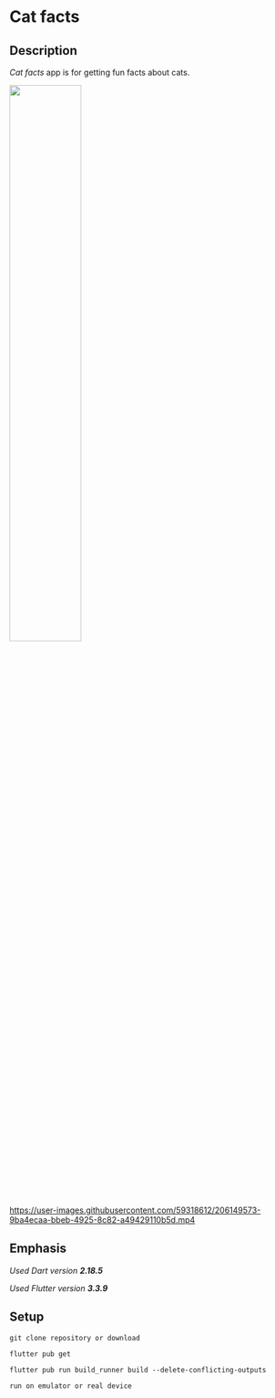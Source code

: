 # Cat facts

## Description

_Cat facts_ app is for getting fun facts about cats.

[<img src="screen_for_readme/
screen.jpg" width="50%">](https://github.com/ComputerScienceHayk/cat_facts/blob/main/screen_for_readme/screen_video.mp4 "Cat facts")

https://user-images.githubusercontent.com/59318612/206149573-9ba4ecaa-bbeb-4925-8c82-a49429110b5d.mp4


## Emphasis
_Used Dart version **2.18.5**_

_Used Flutter version **3.3.9**_

## Setup
``` git clone repository or download ```

``` flutter pub get ```

``` flutter pub run build_runner build --delete-conflicting-outputs ```

``` run on emulator or real device ```

